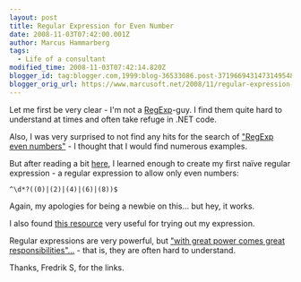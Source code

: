 ```yaml
---
layout: post
title: Regular Expression for Even Number
date: 2008-11-03T07:42:00.001Z
author: Marcus Hammarberg
tags:
  - Life of a consultant
modified_time: 2008-11-03T07:42:14.820Z
blogger_id: tag:blogger.com,1999:blog-36533086.post-3719669431473149548
blogger_orig_url: https://www.marcusoft.net/2008/11/regular-expression-for-even-number.html
---
```


Let me first be very clear - I'm not a [RegExp](http://en.wikipedia.org/wiki/Regular_expression)-guy. I find them quite hard to understand at times and often take refuge in .NET code.

Also, I was very surprised to not find any hits for the search of ["RegExp even numbers"](http://www.google.co.uk/search?hl=en&amp;q=regexp+even+numbers&amp;sa=X&amp;oi=revisions_inline&amp;ct=unquoted-query-link) - I thought that I would find numerous examples.

But after reading a bit [here](http://www.15seconds.com/issue/010301.htm), I learned enough to create my first naïve regular expression - a regular expression to allow only even numbers:

```text
^\d*?((0)|(2)|(4)|(6)|(8))$
```

Again, my apologies for being a newbie on this... but hey, it works.

I also found [this resource](http://www.jansfreeware.com/articles/regexpress.html) very useful for trying out my expression.

Regular expressions are very powerful, but ["with great power comes great responsibilities"...](http://www.newsfromme.com/archives/2005_10_06.html) - that is, they are often hard to understand.

Thanks, Fredrik S, for the links.